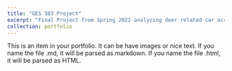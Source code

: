 ```yaml
---
title: "GES 383 Project"
excerpt: "Final Project from Spring 2022 analyzing deer related car accidents in Maryland<br/><img src='/images/DeerCarAccidents.png'>"
collection: portfolio
---
```


This is an item in your portfolio. It can be have images or nice text. If you name the file .md, it will be parsed as markdown. If you name the file .html, it will be parsed as HTML. 
